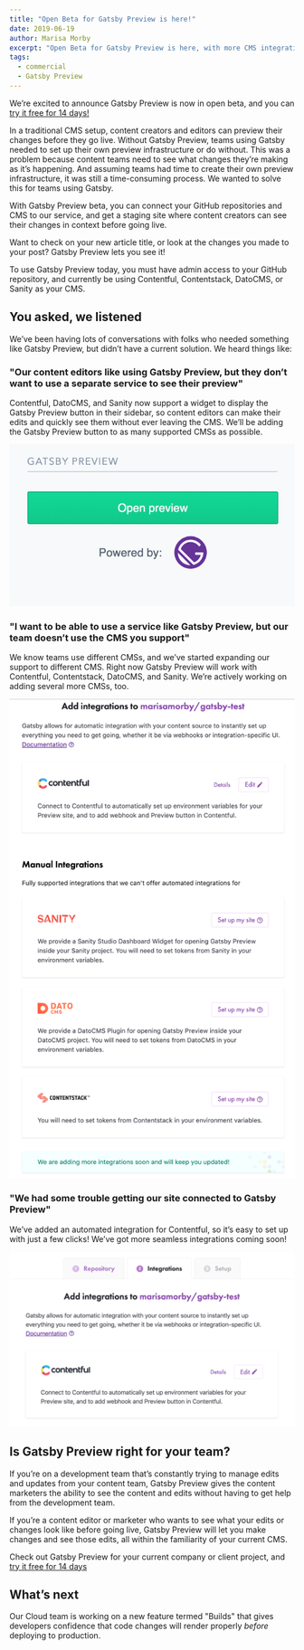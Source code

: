 ```yaml
---
title: "Open Beta for Gatsby Preview is here!"
date: 2019-06-19
author: Marisa Morby
excerpt: "Open Beta for Gatsby Preview is here, with more CMS integrations!"
tags:
  - commercial
  - Gatsby Preview
---
```


We’re excited to announce Gatsby Preview is now in open beta, and you can [try it free for 14 days!](https://www.gatsbyjs.com/preview)

In a traditional CMS setup, content creators and editors can preview their changes before they go live. Without Gatsby Preview, teams using Gatsby needed to set up their own preview infrastructure or do without. This was a problem because content teams need to see what changes they’re making as it’s happening. And assuming teams had time to create their own preview infrastructure, it was still a time-consuming process. We wanted to solve this for teams using Gatsby.

With Gatsby Preview beta, you can connect your GitHub repositories and CMS to our service, and get a staging site where content creators can see their changes in context before going live.

Want to check on your new article title, or look at the changes you made to your post? Gatsby Preview lets you see it!

To use Gatsby Preview today, you must have admin access to your GitHub repository, and currently be using Contentful, Contentstack, DatoCMS, or Sanity as your CMS.

## You asked, we listened

We’ve been having lots of conversations with folks who needed something like Gatsby Preview, but didn’t have a current solution. We heard things like:

### "Our content editors like using Gatsby Preview, but they don’t want to use a separate service to see their preview"

Contentful, DatoCMS, and Sanity now support a widget to display the Gatsby Preview button in their sidebar, so content editors can make their edits and quickly see them without ever leaving the CMS. We’ll be adding the Gatsby Preview button to as many supported CMSs as possible.

![Gatsby Preview button in Contentful](./images/gatsby-preview-button.png)

### "I want to be able to use a service like Gatsby Preview, but our team doesn’t use the CMS you support"

We know teams use different CMSs, and we’ve started expanding our support to different CMS. Right now Gatsby Preview will work with Contentful, Contentstack, DatoCMS, and Sanity. We’re actively working on adding several more CMSs, too.

![Seamless and manual CMS integrations in Gatsby Preview](./images/all-integrations.png)

### "We had some trouble getting our site connected to Gatsby Preview"

We’ve added an automated integration for Contentful, so it’s easy to set up with just a few clicks! We’ve got more seamless integrations coming soon!

![Seamless integration set up for Contentful](./images/seamless-integration.png)

## Is Gatsby Preview right for your team?

If you’re on a development team that’s constantly trying to manage edits and updates from your content team, Gatsby Preview gives the content marketers the ability to see the content and edits without having to get help from the development team.

If you’re a content editor or marketer who wants to see what your edits or changes look like before going live, Gatsby Preview will let you make changes and see those edits, all within the familiarity of your current CMS.

Check out Gatsby Preview for your current company or client project, and [try it free for 14 days](https://www.gatsbyjs.com/preview)

## What’s next

Our Cloud team is working on a new feature termed "Builds" that gives developers confidence that code changes will render properly _before_ deploying to production.
